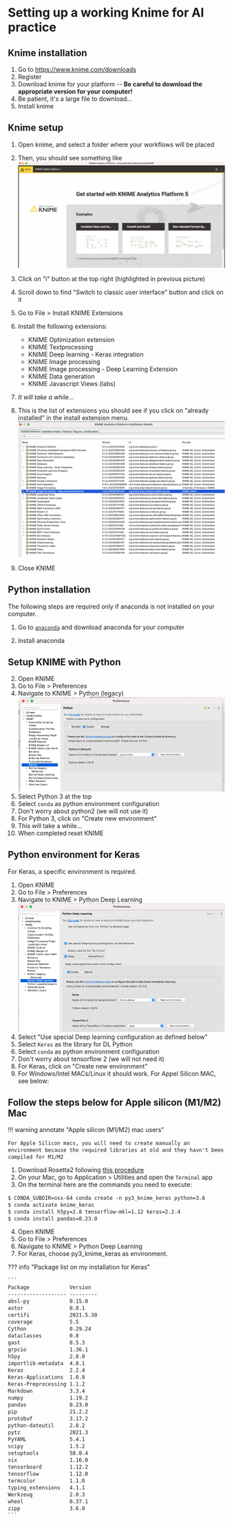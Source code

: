 # Setting up a working Knime for AI practice

## Knime installation

1. Go to https://www.knime.com/downloads
1. Register 
1. Download knime for your platform -- **Be careful to download the appropriate version for your computer!**
1. Be patient, it's a large file to download...
1. Install knime

## Knime setup

1. Open knime, and select a folder where your workflows will be placed
1. Then, you should see something like
 ![knime_python](knime_setup1.png)
2.  Click on "i" button at the top right (highlighted in previous picture)
2.  Scroll down to find "Switch to
classic user interface" button and click on it 
4.  Go to File > Install KNIME Extensions
4.  Install the following extensions:

    * KNIME Optimization extension
    * KNIME Textprocessing
    * KNIME Deep learning - Keras integration
    * KNIME Image processing
    * KNIME Image processing - Deep Learning Extension 
    * KNIME Data generation
    * KNIME Javascript Views (labs)

5. *It will take a while...*
6. This is the list of extensions you should see if you click on "already installed" in the install extension menu.
 ![knime_python](knime_exts.png)
6. Close KNIME



## Python installation 

The following steps are required only if anaconda is not installed on your computer.

1. Go to [`anaconda`](https://www.anaconda.com/download) and download anaconda for your computer

1. Install anaconda 

## Setup KNIME with Python

2. Open KNIME
1. Go to File > Preferences
1. Navigate to KNIME > Python (legacy)
 ![knime_python](knime_python1.png)
1. Select Python 3 at the top
1. Select `conda` as python environment configuration
1. Don't worry about python2 (we will not use it)
1. For Python 3, click on "Create new environment"
1. This will take a while...
1. When completed reset KNIME

## Python environment for Keras

For Keras, a specific environment is required.

1. Open KNIME
1. Go to File > Preferences
1. Navigate to KNIME > Python Deep Learning
 ![knime_python](knime_python2.png)
4. Select "Use special Deep learning configuration as defined below"
1. Select `Keras` as the library for DL Python
1. Select `conda` as python environment configuration
1. Don't worry about tensorflow 2 (we will not need it)
1. For Keras, click on "Create new environment"
1. For Windows/Intel MACs/Linux it should work. For Appel Silicon MAC, see below:

## Follow the steps below for Apple silicon (M1/M2) Mac

!!! warning annotate "Apple silicon (M1/M2) mac users"

    For Apple Silicon macs, you will need to create manually an environment because the required libraries at old and they havn't been compiled for M1/M2

1. Download Rosetta2 following [this procedure](https://support.apple.com/en-us/HT211861)
1. On your Mac, go to Application > Utilities and open the `Terminal` app
1. On the terminal here are the commands you need to execute:
``` shell
$ CONDA_SUBDIR=osx-64 conda create -n py3_knime_keras python=3.6
$ conda activate knime_keras
$ conda install h5py=2.8 tensorflow-mkl=1.12 keras=2.2.4
$ conda install pandas=0.23.0
```
4. Open KNIME 
1. Go to File > Preferences
1. Navigate to KNIME > Python Deep Learning 
1. For Keras, choose  py3_knime_keras as environment.

??? info "Package list on my installation for Keras"

    ```
    Package             Version
    ------------------- ---------
    absl-py             0.15.0
    astor               0.8.1
    certifi             2021.5.30
    coverage            5.5
    Cython              0.29.24
    dataclasses         0.8
    gast                0.5.3
    grpcio              1.36.1
    h5py                2.8.0
    importlib-metadata  4.8.1
    Keras               2.2.4
    Keras-Applications  1.0.8
    Keras-Preprocessing 1.1.2
    Markdown            3.3.4
    numpy               1.19.2
    pandas              0.23.0
    pip                 21.2.2
    protobuf            3.17.2
    python-dateutil     2.8.2
    pytz                2021.3
    PyYAML              5.4.1
    scipy               1.5.2
    setuptools          58.0.4
    six                 1.16.0
    tensorboard         1.12.2
    tensorflow          1.12.0
    termcolor           1.1.0
    typing_extensions   4.1.1
    Werkzeug            2.0.3
    wheel               0.37.1
    zipp                3.6.0
    ```
